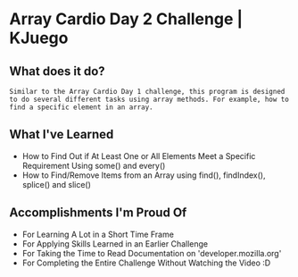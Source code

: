 # Array Cardio Day 2 Challenge | KJuego

## What does it do?
    Similar to the Array Cardio Day 1 challenge, this program is designed to do several different tasks using array methods. For example, how to find a specific element in an array.

## What I've Learned
- How to Find Out if At Least One or All Elements Meet a Specific Requirement Using some() and every()
- How to Find/Remove Items from an Array using find(), findIndex(), splice() and slice()

## Accomplishments I'm Proud Of
- For Learning A Lot in a Short Time Frame
- For Applying Skills Learned in an Earlier Challenge
- For Taking the Time to Read Documentation on 'developer.mozilla.org'
- For Completing the Entire Challenge Without Watching the Video :D